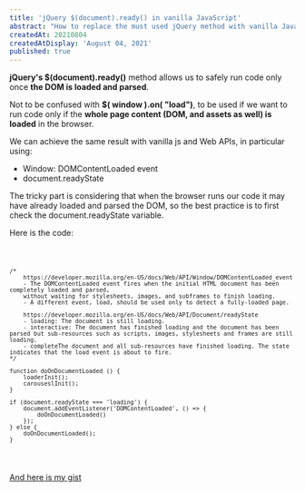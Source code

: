 ```yaml
---
title: 'jQuery $(document).ready() in vanilla JavaScript'
abstract: "How to replace the must used jQuery method with vanilla JavaScript"
createdAt: 20210804
createdAtDisplay: 'August 04, 2021'
published: true
---
```

**jQuery's $(document).ready()** method allows us to safely run code only once **the DOM is loaded and parsed**.

Not to be confused with **$( window ).on( "load")**, to be used if we want to run code only if the **whole page content (DOM, and assets as well) is loaded** in the browser.

We can achieve the same result with vanilla js and Web APIs, in particular using:

- Window: DOMContentLoaded event
- document.readyState

The tricky part is considering that when the browser runs our code it may have already loaded and parsed the DOM, so the best practice is to first check the document.readyState variable.

Here is the code:
<code><pre class="javascript">
```
/*
    https://developer.mozilla.org/en-US/docs/Web/API/Window/DOMContentLoaded_event
    - The DOMContentLoaded event fires when the initial HTML document has been completely loaded and parsed,
    without waiting for stylesheets, images, and subframes to finish loading.
    - A different event, load, should be used only to detect a fully-loaded page.

    https://developer.mozilla.org/en-US/docs/Web/API/Document/readyState
    - loading: The document is still loading.
    - interactive: The document has finished loading and the document has been parsed but sub-resources such as scripts, images, stylesheets and frames are still loading.
    - completeThe document and all sub-resources have finished loading. The state indicates that the load event is about to fire.
*/

function doOnDocumentLoaded () {
    loaderInit();
    carouseslInit();
}

if (document.readyState === 'loading') {
    document.addEventListener('DOMContentLoaded', () => {
        doOnDocumentLoaded()
    });
} else {
    doOnDocumentLoaded();
}
```
</pre></code>


[And here is my gist](https://gist.github.com/andberry/c6995034eb85e04b141b6a7746ed63a1)
